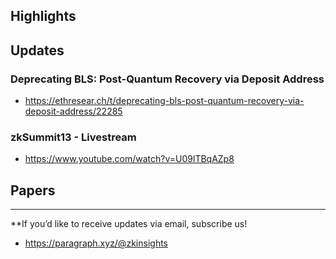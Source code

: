 ## Highlights

## Updates
### Deprecating BLS: Post-Quantum Recovery via Deposit Address
- <https://ethresear.ch/t/deprecating-bls-post-quantum-recovery-via-deposit-address/22285>
### zkSummit13 - Livestream
- <https://www.youtube.com/watch?v=U09lTBqAZp8>

## Papers

---
**If you’d like to receive updates via email, subscribe us!

- <https://paragraph.xyz/@zkinsights>
